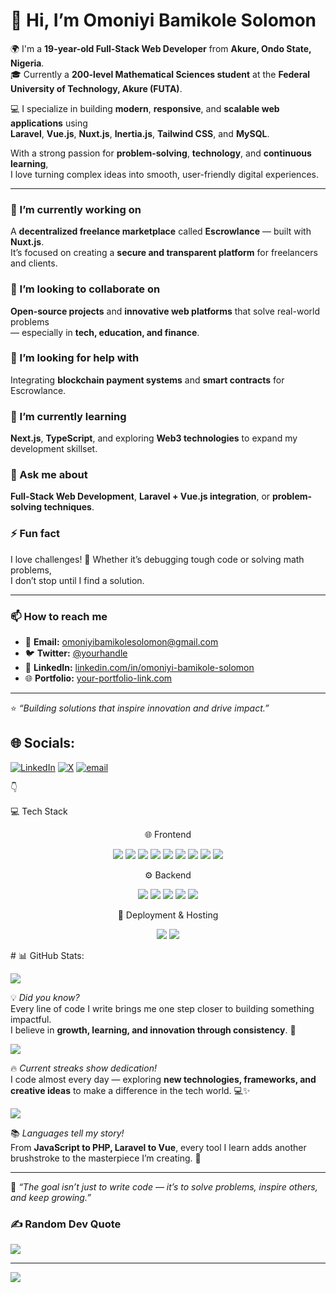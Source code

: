 # 👋 Hi, I’m Omoniyi Bamikole Solomon  

🌍 I'm a **19-year-old Full-Stack Web Developer** from **Akure, Ondo State, Nigeria**.  
🎓 Currently a **200-level Mathematical Sciences student** at the **Federal University of Technology, Akure (FUTA)**.  

💻 I specialize in building **modern**, **responsive**, and **scalable web applications** using  
**Laravel**, **Vue.js**, **Nuxt.js**, **Inertia.js**, **Tailwind CSS**, and **MySQL**.  

With a strong passion for **problem-solving**, **technology**, and **continuous learning**,  
I love turning complex ideas into smooth, user-friendly digital experiences.  

---

### 🔭 I’m currently working on  
A **decentralized freelance marketplace** called **Escrowlance** — built with **Nuxt.js**.  
It’s focused on creating a **secure and transparent platform** for freelancers and clients.  

### 👯 I’m looking to collaborate on  
**Open-source projects** and **innovative web platforms** that solve real-world problems  
— especially in **tech, education, and finance**.  

### 🤝 I’m looking for help with  
Integrating **blockchain payment systems** and **smart contracts** for Escrowlance.  

### 🌱 I’m currently learning  
**Next.js**, **TypeScript**, and exploring **Web3 technologies** to expand my development skillset.  

### 💬 Ask me about  
**Full-Stack Web Development**, **Laravel + Vue.js integration**, or **problem-solving techniques**.  

### ⚡ Fun fact  
I love challenges! 🧠 Whether it’s debugging tough code or solving math problems,  
I don’t stop until I find a solution.  

---

### 📫 How to reach me  
- 📧 **Email:** [omoniyibamikolesolomon@gmail.com](mailto:omoniyibamikolesolomon@gmail.com)  
- 🐦 **Twitter:** [@yourhandle](https://twitter.com/)  
- 💼 **LinkedIn:** [linkedin.com/in/omoniyi-bamikole-solomon](https://linkedin.com/in/)  
- 🌐 **Portfolio:** [your-portfolio-link.com](https://your-portfolio-link.com)

---

⭐️ *“Building solutions that inspire innovation and drive impact.”*



## 🌐 Socials:
[![LinkedIn](https://img.shields.io/badge/LinkedIn-%230077B5.svg?logo=linkedin&logoColor=white)](https://linkedin.com/in/www.linkedin.com/in/devomoniyi) [![X](https://img.shields.io/badge/X-black.svg?logo=X&logoColor=white)](https://x.com/https://OmonyiBamikole) [![email](https://img.shields.io/badge/Email-D14836?logo=gmail&logoColor=white)](mailto:omoniyibamikole6@gmail.com) 

👇

💻 Tech Stack
<p align="center">
🌐 Frontend
</p> <p align="center"> <img src="https://img.shields.io/badge/html5-%23E34F26.svg?style=for-the-badge&logo=html5&logoColor=white" /> <img src="https://img.shields.io/badge/css3-%231572B6.svg?style=for-the-badge&logo=css3&logoColor=white" /> <img src="https://img.shields.io/badge/javascript-%23323330.svg?style=for-the-badge&logo=javascript&logoColor=%23F7DF1E" /> <img src="https://img.shields.io/badge/bootstrap-%238511FA.svg?style=for-the-badge&logo=bootstrap&logoColor=white" /> <img src="https://img.shields.io/badge/tailwindcss-%2338B2AC.svg?style=for-the-badge&logo=tailwind-css&logoColor=white" /> <img src="https://img.shields.io/badge/alpinejs-white.svg?style=for-the-badge&logo=alpinedotjs&logoColor=%238BC0D0" /> <img src="https://img.shields.io/badge/vue.js-%2335495e.svg?style=for-the-badge&logo=vuedotjs&logoColor=%234FC08D" /> <img src="https://img.shields.io/badge/Nuxt-002E3B?style=for-the-badge&logo=nuxt.js&logoColor=#00DC82" /> <img src="https://img.shields.io/badge/vite-%23646CFF.svg?style=for-the-badge&logo=vite&logoColor=white" /> </p>
<p align="center">
⚙️ Backend
</p> <p align="center"> <img src="https://img.shields.io/badge/php-%23777BB4.svg?style=for-the-badge&logo=php&logoColor=white" /> <img src="https://img.shields.io/badge/laravel-%23FF2D20.svg?style=for-the-badge&logo=laravel&logoColor=white" /> <img src="https://img.shields.io/badge/python-3670A0?style=for-the-badge&logo=python&logoColor=ffdd54" /> <img src="https://img.shields.io/badge/apache-%23D42029.svg?style=for-the-badge&logo=apache&logoColor=white" /> <img src="https://img.shields.io/badge/mysql-4479A1.svg?style=for-the-badge&logo=mysql&logoColor=white" /> </p>
<p align="center">
🚀 Deployment & Hosting
</p> <p align="center"> <img src="https://img.shields.io/badge/netlify-%23000000.svg?style=for-the-badge&logo=netlify&logoColor=#00C7B7" /> <img src="https://img.shields.io/badge/vercel-%23000000.svg?style=for-the-badge&logo=vercel&logoColor=white" /> </p>
# 📊 GitHub Stats:

![](https://github-readme-stats.vercel.app/api?username=Solomon&theme=dark&hide_border=false&include_all_commits=true&count_private=false)<br/>

💡 *Did you know?*  
Every line of code I write brings me one step closer to building something impactful.  
I believe in **growth, learning, and innovation through consistency**. 🚀  

![](https://nirzak-streak-stats.vercel.app/?user=Solomon&theme=dark&hide_border=false)<br/>

🔥 *Current streaks show dedication!*  
I code almost every day — exploring **new technologies, frameworks, and creative ideas** to make a difference in the tech world. 💻✨  

![](https://github-readme-stats.vercel.app/api/top-langs/?username=Solomon&theme=dark&hide_border=false&include_all_commits=true&count_private=false&layout=compact)

📚 *Languages tell my story!*  
From **JavaScript to PHP, Laravel to Vue**, every tool I learn adds another brushstroke to the masterpiece I’m creating. 🎨  

---
🌟 *“The goal isn’t just to write code — it’s to solve problems, inspire others, and keep growing.”*  


### ✍️ Random Dev Quote
![](https://quotes-github-readme.vercel.app/api?type=horizontal&theme=radical)

---
[![](https://visitcount.itsvg.in/api?id=Solomon&icon=0&color=0)](https://visitcount.itsvg.in)

<!-- Proudly created with GPRM ( https://gprm.itsvg.in ) -->
